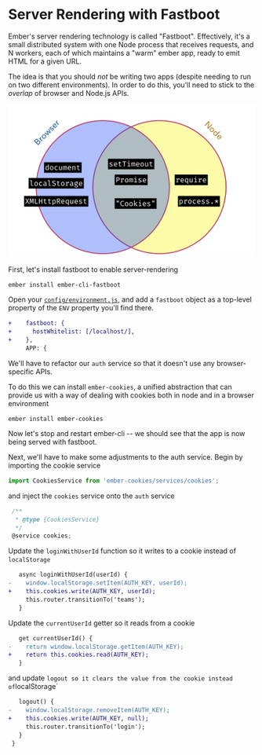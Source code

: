 # Server Rendering with Fastboot

Ember's server rendering technology is called "Fastboot". Effectively, it's a small distributed system with one Node process that receives requests, and N workers, each of which maintains a "warm" ember app, ready to emit HTML for a given URL.

The idea is that you should _not_ be writing two apps (despite needing to run on two different environments). In order to do this, you'll need to stick to the _overlap_ of browser and Node.js APIs.

![js environments](./img/20-server-rendering/js-envs.png)

First, let's install fastboot to enable server-rendering

```
ember install ember-cli-fastboot
```

Open your [`config/environment.js`](../config/environment.js), and add a `fastboot` object as a top-level property of the `ENV` property you'll find there.

```diff
+    fastboot: {
+      hostWhitelist: [/localhost/],
+    },
     APP: {
```

We'll have to refactor our `auth` service so that it doesn't use any browser-specific APIs.

To do this we can install `ember-cookies`, a unified abstraction that can provide us with a way of dealing with cookies both in node and in a browser environment

```
ember install ember-cookies
```

Now let's stop and restart ember-cli -- we should see that the app is now being served with fastboot.

Next, we'll have to make some adjustments to the auth service. Begin by importing the cookie service

```js
import CookiesService from 'ember-cookies/services/cookies';
```

and inject the `cookies` service onto the `auth` service

```ts
 /**
  * @type {CookiesService}
  */
 @service cookies;
```

Update the `loginWithUserId` function so it writes to a cookie instead of `localStorage`

```diff
   async loginWithUserId(userId) {
-    window.localStorage.setItem(AUTH_KEY, userId);
+    this.cookies.write(AUTH_KEY, userId);
     this.router.transitionTo('teams');
   }
```

Update the `currentUserId` getter so it reads from a cookie

```diff
   get currentUserId() {
-    return window.localStorage.getItem(AUTH_KEY);
+    return this.cookies.read(AUTH_KEY);
   }
```

and update `logout so it clears the value from the cookie instead of`localStorage`

```diff
   logout() {
-    window.localStorage.removeItem(AUTH_KEY);
+    this.cookies.write(AUTH_KEY, null);
     this.router.transitionTo('login');
   }
 }
```
